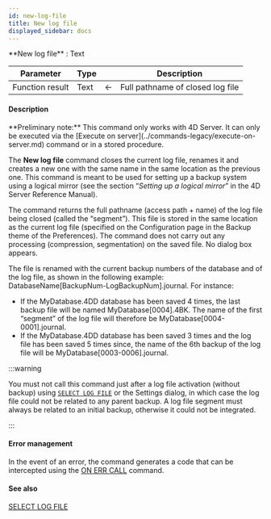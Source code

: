 ```yaml
---
id: new-log-file
title: New log file
displayed_sidebar: docs
---
```


<!--REF #_command_.New log file.Syntax-->**New log file** : Text<!-- END REF-->
<!--REF #_command_.New log file.Params-->
| Parameter | Type |  | Description |
| --- | --- | --- | --- |
| Function result | Text | &#8592; | Full pathname of closed log file |

<!-- END REF-->


#### Description 

<!--REF #_command_.New log file.Summary-->**Preliminary note:** This command only works with 4D Server.<!-- END REF--> It can only be executed via the [Execute on server](../commands-legacy/execute-on-server.md) command or in a stored procedure. 

The **New log file** command closes the current log file, renames it and creates a new one with the same name in the same location as the previous one. This command is meant to be used for setting up a backup system using a logical mirror (see the section “*Setting up a logical mirror*” in the 4D Server Reference Manual). 

The command returns the full pathname (access path + name) of the log file being closed (called the “segment”). This file is stored in the same location as the current log file (specified on the Configuration page in the Backup theme of the Preferences). The command does not carry out any processing (compression, segmentation) on the saved file. No dialog box appears.

The file is renamed with the current backup numbers of the database and of the log file, as shown in the following example: DatabaseName\[BackupNum-LogBackupNum\].journal. For instance: 

* If the MyDatabase.4DD database has been saved 4 times, the last backup file will be named MyDatabase\[0004\].4BK. The name of the first “segment” of the log file will therefore be MyDatabase\[0004-0001\].journal.
* If the MyDatabase.4DD database has been saved 3 times and the log file has been saved 5 times since, the name of the 6th backup of the log file will be MyDatabase\[0003-0006\].journal.

:::warning

You must not call this command just after a log file activation (without backup) using [`SELECT LOG FILE`](../commands-legacy/select-log-file.md) or the Settings dialog, in which case the log file could not be related to any parent backup. A log file segment must always be related to an initial backup, otherwise it could not be integrated. 

:::

#### Error management 

In the event of an error, the command generates a code that can be intercepted using the [ON ERR CALL](on-err-call.md "ON ERR CALL") command.

#### See also 

[SELECT LOG FILE](../commands-legacy/select-log-file.md) 
